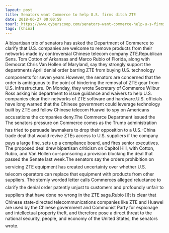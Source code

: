 ```yaml
---
layout: post
title: Senators want Commerce to help U.S. firms ditch ZTE
date: 2018-06-27 00:00:59
tourl: https://www.cyberscoop.com/senators-want-commerce-help-u-s-firms-ditch-zte/?category_news=technology
tags: [China]
---
```

A bipartisan trio of senators has asked the Department of Commerce to clarify that U.S. companies are welcome to remove products from their networks made by controversial Chinese telecom company ZTE.Republican Sens. Tom Cotton of Arkansas and Marco Rubio of Florida, along with Democrat Chris Van Hollen of Maryland, say they strongly support the departments April denial order barring ZTE from buying U.S. technology components for seven years.However, the senators are concerned that the order is ambiguous to the point of hindering the removal of ZTE gear from U.S. infrastructure. On Monday, they wrote Secretary of Commerce Wilbur Ross asking his department to issue guidance and waivers to help U.S. companies clear their networks of ZTE software and hardware.U.S. officials have long warned that the Chinese government could leverage technology built by ZTE and fellow Chinese telecom Huawei to spy on Americans  accusations the companies deny.The Commerce Department issued the The senators pressure on Commerce comes as the Trump administration has tried to persuade lawmakers to drop their opposition to a U.S.-China trade deal that would revive ZTEs access to U.S. suppliers if the company pays a large fine, sets up a compliance board, and fires senior executives. The proposed deal drew bipartisan criticism on Capitol Hill, with Cotton, Rubio, and Van Hollen co-sponsoring a provision blocking the deal that passed the Senate last week.The senators say the orders prohibition on servicing ZTE equipment has created uncertainty over whether U.S. telecom operators can replace that equipment with products from other suppliers. The sternly worded letter calls Commerces alleged reluctance to clarify the denial order patently unjust to customers and profoundly unfair to suppliers that have done no wrong in the ZTE saga.Rubio [I]t is clear that Chinese state-directed telecommunications companies like ZTE and Huawei are used by the Chinese government and Communist Party for espionage and intellectual property theft, and therefore pose a direct threat to the national security, people, and economy of the United States, the senators wrote.